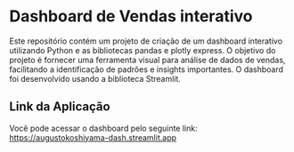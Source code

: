 # Dashboard de Vendas interativo

Este repositório contém um projeto de criação de um dashboard interativo utilizando Python e as bibliotecas pandas e plotly express. O objetivo do projeto é fornecer uma ferramenta visual para análise de dados de vendas, facilitando a identificação de padrões e insights importantes. O dashboard foi desenvolvido usando a biblioteca Streamlit.

## Link da Aplicação
Você pode acessar o dashboard pelo seguinte link: https://augustokoshiyama-dash.streamlit.app
